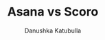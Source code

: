 ---
is_programmatic_layout_6: true
draft: false
title: "Asana vs Scoro"
snippet: "Asana vs Scoro"
image:
  src: /images/pseo/asana-vs-scoro.png
  alt: "project management, team collaboration, productivity, business management"
publishDate: 2024-11-29
category: ""
author: "Danushka Katubulla"
tags:
  - "Marketing"
  - "Tips"
  - "Business Management"
  - "Team"
tools:
  Asana:
    sub_title: "Simplifying Team Collaboration"
    main_content: "Asana is known for its intuitive interface and straightforward approach to task management. It's perfect for teams looking for a tool that prioritizes simplicity without sacrificing essential project-tracking features. From creating task boards to assigning deadlines, Asana shines in its ability to keep projects moving seamlessly. However, some users find its features limiting when it comes to advanced customization or scalability for larger, more complex workflows."
    features: ["Visual project views, including timelines, boards, and calendars.", "Simple task assignment with due dates and priority levels.", "Integration with tools like Slack, Google Workspace, and Microsoft Teams.", "Easy-to-use mobile app for project updates on the go."]
    analytics_rate: "⭐⭐⭐⭐⭐"
    analytics_review: "Clear and effective"
    customization_rate: "⭐⭐⭐"
    customization_review: "Basic customization"
    collaboration_features_rate: "⭐⭐⭐⭐"
    collaboration_features_review: "Strong collaboration tools"
    self_hosted: false
    open_source: false
    pricing: "Free & Paid plans"
  Scoro:
    sub_title: "Comprehensive Business Management"
    main_content: "Scoro is designed for businesses that need a holistic approach to project management, combining task management with financial and resource planning. It offers extensive features for tracking time, budgets, and performance, making it ideal for teams that require detailed analytics and reporting. However, its complexity may be overwhelming for teams seeking a straightforward task management solution."
    features: ["Integrated project management with budgeting and invoicing.", "Time tracking and reporting functionalities.", "Customizable dashboards for performance monitoring.", "Collaboration tools including task assignments and team communication."]
    analytics_rate: "⭐⭐⭐⭐⭐"
    analytics_review: "In-depth and insightful"
    customization_rate: "⭐⭐⭐⭐"
    customization_review: "Good customization options"
    collaboration_features_rate: "⭐⭐⭐⭐⭐"
    collaboration_features_review: "Excellent collaboration and communication tools"
    self_hosted: false
    open_source: false
    pricing: "Paid plans only"
description: Discover the best project management tools for your business. Compare Asana, Scoro, and Worklenz to find the perfect solution for your team's needs.
related: [asana-vs-wrike, asana-vs-zoho, asana-vs-nifty, asana-vs-airtable]
---